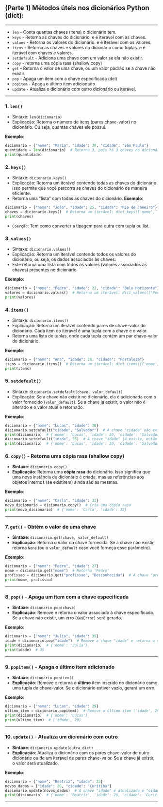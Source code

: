 ## (Parte 1) Métodos úteis nos dicionários Python (dict):
---
+ `len` - Conta quantas chaves (itens) o dicionário tem.
+ `keys` - Retorna as chaves do dicionário.
 e é iterável com as chaves.
+ `values` - Retorna os valores do dicionário. e é iterável com os valores.
+ `items` - Retorna as chaves e valores do dicionário como tuplas. e é iterável com chaves e valores.
+ `setdefault` - Adiciona uma chave com um valor se ela não existir.
+ `copy` - retorna uma cópia rasa (shallow copy)
+ `get` - Retorna o valor de uma chave, ou um valor padrão se a chave não existir.
+ `pop` - Apaga um item com a chave especificada (del)
+ `popitem` - Apaga o último item adicionado
+ `update` - Atualiza o dicionário com outro dicionário ou iterável.
---

### 1. **`len()`**
- Sintaxe: `len(dicionario)`
- Explicação: Retorna o número de itens (pares chave-valor) no dicionário. Ou seja, quantas chaves ele possui.
  
**Exemplo**:
```python
dicionario = {"nome": "Maria", "idade": 30, "cidade": "São Paulo"}
quantidade = len(dicionario)  # Retorna 3, pois há 3 chaves no dicionário
print(quantidade)
```


### 2. **`keys()`**

- Sintaxe: `dicionario.keys()`
- Explicação: Retorna um iterável contendo todas as chaves do dicionário. Isso permite que você percorra as chaves do dicionário de maneira eficiente.
- Retorna uma "lista" com todas as chaves do dicionário.
**Exemplo**:
```python
dicionario = {"nome": "João", "idade": 25, "cidade": "Rio de Janeiro"}
chaves = dicionario.keys()  # Retorna um iterável: dict_keys(['nome', 'idade', 'cidade'])
print(chaves)
```
- `Coerção`: Tem como converter a tipagem para outra com tupla ou list. 

### 3. **`values()`**

- Sintaxe: `dicionario.values()`
- Explicação: Retorna um iterável contendo todos os valores do dicionário, ou seja, os dados associados às chaves.
- Este retorna uma lista com todos os valores (valores associados às chaves) presentes no dicionário. 

**Exemplo**:
```python
dicionario = {"nome": "Pedro", "idade": 22, "cidade": "Belo Horizonte"}
valores = dicionario.values()  # Retorna um iterável: dict_values(['Pedro', 22, 'Belo Horizonte'])
print(valores)
```


### 4. **`items()`**

- Sintaxe: `dicionario.items()`
- Explicação: Retorna um iterável contendo pares de chave-valor do dicionário. Cada item do iterável é uma tupla com a chave e o valor.
- Retorna uma lista de tuplas, onde cada tupla contém um par chave-valor do dicionário.

**Exemplo**:
```python
dicionario = {"nome": "Ana", "idade": 28, "cidade": "Fortaleza"}
itens = dicionario.items()  # Retorna um iterável: dict_items([('nome', 'Ana'), ('idade', 28), ('cidade', 'Fortaleza')])
print(itens)
```
### 5. **`setdefault()`**

- Sintaxe: `dicionario.setdefault(chave, valor_default)`
- Explicação: Se a chave não existir no dicionário, ela é adicionada com o valor fornecido (`valor_default`). Se a chave já existir, o valor não é alterado e o valor atual é retornado.
  
**Exemplo**:
```python
dicionario = {"nome": "Lucas", "idade": 30}
dicionario.setdefault("cidade", "Salvador")  # A chave "cidade" não existe, então é adicionada
print(dicionario)  # {'nome': 'Lucas', 'idade': 30, 'cidade': 'Salvador'}
dicionario.setdefault("idade", 35)  # A chave "idade" já existe, então o valor não é alterado
print(dicionario)  # {'nome': 'Lucas', 'idade': 30, 'cidade': 'Salvador'}
```







### 6. **`copy()`** - Retorna uma cópia rasa (shallow copy)

- **Sintaxe**: `dicionario.copy()`
- **Explicação**: Retorna uma **cópia rasa** do dicionário. Isso significa que uma nova instância de dicionário é criada, mas as referências aos objetos internos (se existirem) ainda são as mesmas.
  
**Exemplo**:
```python
dicionario = {"nome": "Carla", "idade": 32}
novo_dicionario = dicionario.copy()  # Cria uma cópia rasa
print(novo_dicionario)  # {'nome': 'Carla', 'idade': 32}
```

---

### 7. **`get()`** - Obtém o valor de uma chave

- **Sintaxe**: `dicionario.get(chave, valor_default)`
- **Explicação**: Retorna o valor da chave fornecida. Se a chave não existir, retorna `None` (ou o `valor_default` caso você forneça esse parâmetro).
  
**Exemplo**:
```python
dicionario = {"nome": "Pedro", "idade": 27}
nome = dicionario.get("nome")  # Retorna 'Pedro'
profissao = dicionario.get("profissao", "Desconhecida")  # A chave "profissao" não existe, então retorna "Desconhecida"
print(nome, profissao)
```

---

### 8. **`pop()`** - Apaga um item com a chave especificada

- **Sintaxe**: `dicionario.pop(chave)`
- **Explicação**: Remove e retorna o valor associado à chave especificada. Se a chave não existir, um erro (`KeyError`) será gerado.
  
**Exemplo**:
```python
dicionario = {"nome": "Julia", "idade": 35}
idade = dicionario.pop("idade")  # Remove a chave "idade" e retorna o valor 35
print(dicionario)  # {'nome': 'Julia'}
print(idade)  # 35
```

---

### 9. **`popitem()`** - Apaga o último item adicionado

- **Sintaxe**: `dicionario.popitem()`
- **Explicação**: Remove e retorna o **último** item inserido no dicionário como uma tupla de chave-valor. Se o dicionário estiver vazio, gerará um erro.
  
**Exemplo**:
```python
dicionario = {"nome": "Lucas", "idade": 29}
ultimo_item = dicionario.popitem()  # Remove o último item ('idade', 29)
print(dicionario)  # {'nome': 'Lucas'}
print(ultimo_item)  # ('idade', 29)
```

---

### 10. **`update()`** - Atualiza um dicionário com outro

- **Sintaxe**: `dicionario.update(outra_dict)`
- **Explicação**: Atualiza o dicionário com os pares chave-valor de outro dicionário ou de um iterável de pares chave-valor. Se a chave já existir, o valor será atualizado.
  
**Exemplo**:
```python
dicionario = {"nome": "Beatriz", "idade": 25}
novos_dados = {"idade": 26, "cidade": "Curitiba"}
dicionario.update(novos_dados)  # A chave "idade" é atualizada e "cidade" é adicionada
print(dicionario)  # {'nome': 'Beatriz', 'idade': 26, 'cidade': 'Curitiba'}
```

---


